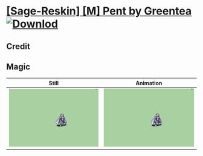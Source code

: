 # [\[Sage-Reskin\] \[M\] Pent by Greentea](./) [![Downlod](https://img.shields.io/badge/Download--red?style=social&logo=github)](https://minhaskamal.github.io/DownGit/#/home?url=https://github.com/Klokinator/FE-Repo/tree/main/Battle%20Animations%2FMagi%20-%20Nature-Type%2F%5BSage-Reskin%5D%20%5BM%5D%20Pent%20by%20Greentea%2F6.%20Magic)

## Credit



## Magic

| Still | Animation |
| :---: | :-------: |
| ![Magic still](./Magic_000.png) | ![Magic animation](./Magic.gif) |
